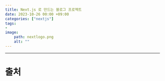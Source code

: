 ```yaml
---
title: Next.js 로 만드는 블로그 프로젝트
date: 2023-10-26 00:00 +09:00
categories: ["nextjs"]
tags: 
- 
image:
    path: nextlogo.png
    alt: ""
---
```





---
# 출처


